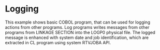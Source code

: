 # Logging
This example shows basic COBOL program, that can be used for logging actions from other programs.
Log programs writes messages from other programs from LINKAGE SECTION into the LOGP0 physical file.
The logged message is enhanced with system date and job identification, which are extracted in CL program using system RTVJOBA API.
